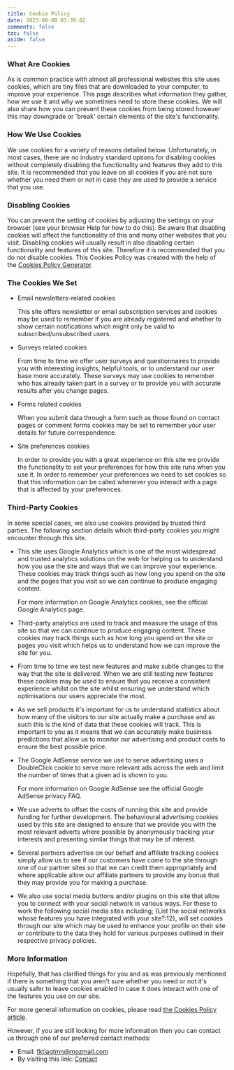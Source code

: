 ```yaml
---
title: Cookie Policy
date: 2023-08-08 03:39:02
comments: false
toc: false
aside: false
---
```


### What Are Cookies

As is common practice with almost all professional websites this site uses cookies, which are tiny files that are downloaded to your computer, to improve your experience. This page describes what information they gather, how we use it and why we sometimes need to store these cookies. We will also share how you can prevent these cookies from being stored however this may downgrade or 'break' certain elements of the site's functionality.

### How We Use Cookies

We use cookies for a variety of reasons detailed below. Unfortunately, in most cases, there are no industry standard options for disabling cookies without completely disabling the functionality and features they add to this site. It is recommended that you leave on all cookies if you are not sure whether you need them or not in case they are used to provide a service that you use.

### Disabling Cookies

You can prevent the setting of cookies by adjusting the settings on your browser (see your browser Help for how to do this). Be aware that disabling cookies will affect the functionality of this and many other websites that you visit. Disabling cookies will usually result in also disabling certain functionality and features of this site. Therefore it is recommended that you do not disable cookies. This Cookies Policy was created with the help of the [Cookies Policy Generator](https://www.cookiepolicygenerator.com/cookie-policy-generator/).

### The Cookies We Set

- Email newsletters-related cookies
    
    This site offers newsletter or email subscription services and cookies may be used to remember if you are already registered and whether to show certain notifications which might only be valid to subscribed/unsubscribed users.
    
- Surveys related cookies
    
    From time to time we offer user surveys and questionnaires to provide you with interesting insights, helpful tools, or to understand our user base more accurately. These surveys may use cookies to remember who has already taken part in a survey or to provide you with accurate results after you change pages.
    
- Forms related cookies
    
    When you submit data through a form such as those found on contact pages or comment forms cookies may be set to remember your user details for future correspondence.
    
- Site preferences cookies
    
    In order to provide you with a great experience on this site we provide the functionality to set your preferences for how this site runs when you use it. In order to remember your preferences we need to set cookies so that this information can be called whenever you interact with a page that is affected by your preferences.
    

### Third-Party Cookies

In some special cases, we also use cookies provided by trusted third parties. The following section details which third-party cookies you might encounter through this site.

- This site uses Google Analytics which is one of the most widespread and trusted analytics solutions on the web for helping us to understand how you use the site and ways that we can improve your experience. These cookies may track things such as how long you spend on the site and the pages that you visit so we can continue to produce engaging content.
    
    For more information on Google Analytics cookies, see the official Google Analytics page.
    
- Third-party analytics are used to track and measure the usage of this site so that we can continue to produce engaging content. These cookies may track things such as how long you spend on the site or pages you visit which helps us to understand how we can improve the site for you.
    
- From time to time we test new features and make subtle changes to the way that the site is delivered. When we are still testing new features these cookies may be used to ensure that you receive a consistent experience whilst on the site whilst ensuring we understand which optimisations our users appreciate the most.
    
- As we sell products it's important for us to understand statistics about how many of the visitors to our site actually make a purchase and as such this is the kind of data that these cookies will track. This is important to you as it means that we can accurately make business predictions that allow us to monitor our advertising and product costs to ensure the best possible price.
    
- The Google AdSense service we use to serve advertising uses a DoubleClick cookie to serve more relevant ads across the web and limit the number of times that a given ad is shown to you.
    
    For more information on Google AdSense see the official Google AdSense privacy FAQ.
    
- We use adverts to offset the costs of running this site and provide funding for further development. The behavioural advertising cookies used by this site are designed to ensure that we provide you with the most relevant adverts where possible by anonymously tracking your interests and presenting similar things that may be of interest.
    
- Several partners advertise on our behalf and affiliate tracking cookies simply allow us to see if our customers have come to the site through one of our partner sites so that we can credit them appropriately and where applicable allow our affiliate partners to provide any bonus that they may provide you for making a purchase.
    
- We also use social media buttons and/or plugins on this site that allow you to connect with your social network in various ways. For these to work the following social media sites including; {List the social networks whose features you have integrated with your site?:12}, will set cookies through our site which may be used to enhance your profile on their site or contribute to the data they hold for various purposes outlined in their respective privacy policies.
    

### More Information

Hopefully, that has clarified things for you and as was previously mentioned if there is something that you aren't sure whether you need or not it's usually safer to leave cookies enabled in case it does interact with one of the features you use on our site.

For more general information on cookies, please read [the Cookies Policy article](https://www.cookiepolicygenerator.com/sample-cookies-policy/).

However, if you are still looking for more information then you can contact us through one of our preferred contact methods:

- Email: [fktjagtmn@mozmail.com](mailto:fktjagtmn@mozmail.com)
- By visiting this link: [Contact](https://samirpaul.in/contact)
